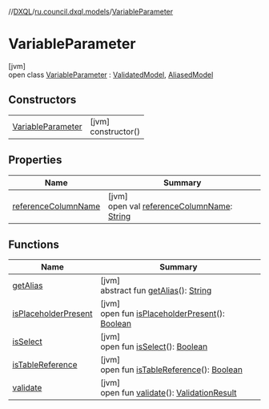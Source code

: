//[DXQL](../../../index.md)/[ru.council.dxql.models](../index.md)/[VariableParameter](index.md)

# VariableParameter

[jvm]\
open class [VariableParameter](index.md) : [ValidatedModel](../../ru.council.dxql.interfaces/-validated-model/index.md), [AliasedModel](../../ru.council.dxql.interfaces/-aliased-model/index.md)

## Constructors

| | |
|---|---|
| [VariableParameter](-variable-parameter.md) | [jvm]<br>constructor() |

## Properties

| Name | Summary |
|---|---|
| [referenceColumnName](reference-column-name.md) | [jvm]<br>open val [referenceColumnName](reference-column-name.md): [String](https://docs.oracle.com/javase/8/docs/api/java/lang/String.html) |

## Functions

| Name | Summary |
|---|---|
| [getAlias](../../ru.council.dxql.interfaces/-aliased-model/get-alias.md) | [jvm]<br>abstract fun [getAlias](../../ru.council.dxql.interfaces/-aliased-model/get-alias.md)(): [String](https://docs.oracle.com/javase/8/docs/api/java/lang/String.html) |
| [isPlaceholderPresent](is-placeholder-present.md) | [jvm]<br>open fun [isPlaceholderPresent](is-placeholder-present.md)(): [Boolean](https://kotlinlang.org/api/latest/jvm/stdlib/kotlin/-boolean/index.html) |
| [isSelect](is-select.md) | [jvm]<br>open fun [isSelect](is-select.md)(): [Boolean](https://kotlinlang.org/api/latest/jvm/stdlib/kotlin/-boolean/index.html) |
| [isTableReference](is-table-reference.md) | [jvm]<br>open fun [isTableReference](is-table-reference.md)(): [Boolean](https://kotlinlang.org/api/latest/jvm/stdlib/kotlin/-boolean/index.html) |
| [validate](validate.md) | [jvm]<br>open fun [validate](validate.md)(): [ValidationResult](../../ru.council.dxql.models.validation/-validation-result/index.md) |
